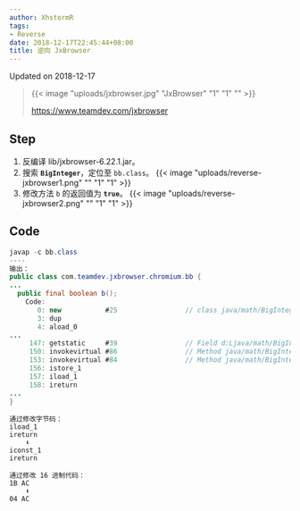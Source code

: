 ```yaml
---
author: XhstormR
tags:
- Reverse
date: 2018-12-17T22:45:44+08:00
title: 逆向 JxBrowser
---
```


<!--more-->

Updated on 2018-12-17

> {{< image "uploads/jxbrowser.jpg" "JxBrowser" "1" "1" "" >}}
>
> https://www.teamdev.com/jxbrowser

## Step
1. 反编译 lib/jxbrowser-6.22.1.jar。
2. 搜索 **`BigInteger`**，定位至 `bb.class`。
{{< image "uploads/reverse-jxbrowser1.png" "" "1" "1" >}}
3. 修改方法 `b` 的返回值为 **`true`**。
{{< image "uploads/reverse-jxbrowser2.png" "" "1" "1" >}}

## Code
```java
javap -c bb.class
----
输出：
public class com.teamdev.jxbrowser.chromium.bb {
...
  public final boolean b();
    Code:
       0: new           #25                 // class java/math/BigInteger
       3: dup
       4: aload_0
...
     147: getstatic     #39                 // Field d:Ljava/math/BigInteger;
     150: invokevirtual #86                 // Method java/math/BigInteger.modPow:(Ljava/math/BigInteger;Ljava/math/BigInteger;)Ljava/math/BigInteger;
     153: invokevirtual #84                 // Method java/math/BigInteger.equals:(Ljava/lang/Object;)Z
     156: istore_1
     157: iload_1
     158: ireturn
...
}
```

```
通过修改字节码：
iload_1
ireturn
    ⬇️
iconst_1
ireturn

通过修改 16 进制代码：
1B AC
    ⬇️
04 AC
```
